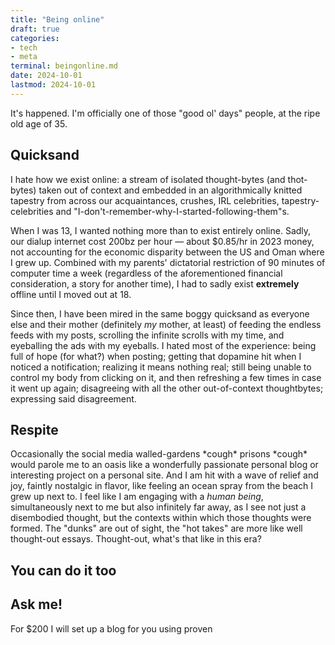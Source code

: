 ```yaml
---
title: "Being online"
draft: true
categories:
- tech
- meta
terminal: beingonline.md
date: 2024-10-01
lastmod: 2024-10-01
---
```


It's happened. I'm officially one of those "good ol' days" people, at the ripe old age of 35.

## Quicksand
I hate how we exist online: a stream of isolated thought-bytes (and thot-bytes) taken out of context and embedded in an algorithmically knitted tapestry from across our acquaintances, crushes, IRL celebrities, tapestry-celebrities and "I-don't-remember-why-I-started-following-them"s.

When I was 13, I wanted nothing more than to exist entirely online. Sadly, our dialup internet cost 200bz per hour — about $0.85/hr in 2023 money, not accounting for the economic disparity between the US and Oman where I grew up. Combined with my parents' dictatorial restriction of 90 minutes of computer time a week (regardless of the aforementioned financial consideration, a story for another time), I had to sadly exist **extremely** offline until I moved out at 18.

Since then, I have been mired in the same boggy quicksand as everyone else and their mother (definitely *my* mother, at least) of feeding the endless feeds with my posts, scrolling the infinite scrolls with my time, and eyeballing the ads with my eyeballs. I hated most of the experience: being full of hope (for what?) when posting; getting that dopamine hit when I noticed a notification; realizing it means nothing real; still being unable to control my body from clicking on it, and then refreshing a few times in case it went up again; disagreeing with all the other out-of-context thoughtbytes; expressing said disagreement.

## Respite
Occasionally the social media walled-gardens \*cough\* prisons \*cough\* would parole me to an oasis like a wonderfully passionate personal blog or interesting project on a personal site. And I am hit with a wave of relief and joy, faintly nostalgic in flavor, like feeling an ocean spray from the beach I grew up next to. I feel like I am engaging with a *human being*, simultaneously next to me but also infinitely far away, as I see not just a disembodied thought, but the contexts within which those thoughts were formed. The "dunks" are out of sight, the "hot takes" are more like well thought-out essays. Thought-out, what's that like in this era?

## You can do it too

## Ask me!
For $200 I will set up a blog for you using proven 
